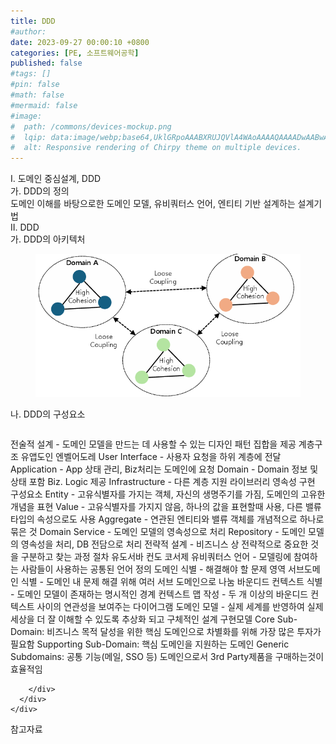 ```yaml
---
title: DDD
#author: 
date: 2023-09-27 00:00:10 +0800
categories: [PE, 소프트웨어공학]
published: false
#tags: []
#pin: false
#math: false
#mermaid: false
#image:
#  path: /commons/devices-mockup.png
#  lqip: data:image/webp;base64,UklGRpoAAABXRUJQVlA4WAoAAAAQAAAADwAABwAAQUxQSDIAAAARL0AmbZurmr57yyIiqE8oiG0bejIYEQTgqiDA9vqnsUSI6H+oAERp2HZ65qP/VIAWAFZQOCBCAAAA8AEAnQEqEAAIAAVAfCWkAALp8sF8rgRgAP7o9FDvMCkMde9PK7euH5M1m6VWoDXf2FkP3BqV0ZYbO6NA/VFIAAAA
#  alt: Responsive rendering of Chirpy theme on multiple devices.
---
```


<div class="post-wrap">
  <div class="para">
    <div class="para-title">
      I. 도메인 중심설계, DDD
    </div>
    <div class="para-cntnt">
      <div class="para">
        <div class="para-title">
          가. DDD의 정의
        </div>
        <div class="para-cntnt">
            도메인 이해를 바탕으로한 도메인 모델, 유비쿼터스 언어, 엔티티 기반 설계하는 설계기법
        </div>
      </div>
    </div>
  </div>
  
  <div class="para">
    <div class="para-title">
      II. DDD
    </div>
    <div class="para-cntnt">
      <div class="para">
        <div class="para-title">
          가. DDD의 아키텍처
        </div>
        <div class="para-cntnt">
          <figure class="post-figure">
            <img src="/assets/img/posts/DDD.png" alt="DDD">
<!--            <figcaption>Source: Unveiling the Metaverse: Exploring Emerging Trends, Multifaceted Perspectives, and Future Challenges</figcaption>-->
          </figure>
        </div>
      </div>
      <div class="para">
        <div class="para-title">
          나. DDD의 구성요소
        </div>
        <div class="para-cntnt">
          <table class="post-table">
          </table>
          전술적 설계 - 도메인 모델을 만드는 데 사용할 수 있는 디자인 패턴 집합을 제공
  계층구조 유앱도인 엔벨어도레
    User Interface - 사용자 요청을 하위 계층에 전달
    Application - App 상태 관리, Biz처리는 도메인에 요청
    Domain - Domain 정보 및 상태 포함 Biz. Logic 제공
    Infrastructure - 다른 계층 지원 라이브러리 영속성 구현
  구성요소 
    Entity - 고유식별자를 가지는 객체, 자신의 생명주기를 가짐, 도메인의 고유한 개념을 표현
    Value - 고유식별자를 가지지 않음, 하나의 값을  표현할때 사용, 다른 밸류 타입의 속성으로도 사용
    Aggregate - 연관된 엔티티와 밸류 객체를 개념적으로 하나로 묶은 것
    Domain Service - 도메인 모델의 영속성으로 처리
    Repository - 도메인 모델의 영속성을 처리, DB 전담으로 처리
전략적 설계 - 비즈니스 상 전략적으로 중요한 것을 구분하고 찾는 과정
  절차 유도서바 컨도 코서제
    유비쿼터스 언어 - 모델링에 참여하는 사람들이 사용하는 공통된 언어 정의
    도메인 식별 - 해결해야 할 문제 영역 
    서브도메인 식별 - 도메인 내 문제 해결 위해 여러 서브 도메인으로 나눔
    바운디드 컨텍스트 식별 - 도메인 모델이 존재하는 명시적인 경계
    컨텍스트 맵 작성 - 두 개 이상의 바운디드 컨텍스트 사이의 연관성을 보여주는 다이어그램
    도메인 모델 - 실제 세계를 반영하여 실제 세상을 더 잘 이해할 수 있도록 추상화 되고 구체적인 설계
  구현모델
    Core Sub-Domain: 비즈니스 목적 달성을 위한 핵심 도메인으로 차별화를 위해 가장 많은 투자가 필요함
    Supporting Sub-Domain: 핵심 도메인을 지원하는 도메인
    Generic Subdomains:  공통 기능(메일, SSO 등) 도메인으로서 3rd Party제품을 구매하는것이 효율적임

        </div>
      </div>
    </div>
  </div>

  <div class="refr-wrap">
    <div class="refr-title">
        참고자료
    </div>
    <ol class="refr-list">
    <!--    <li>(나현식, 최대선) <a target="_blank" href="https://scienceon.kisti.re.kr/commons/util/originalView.do?cn=JAKO202225948430499&oCn=JAKO202225948430499&dbt=JAKO&journal=NJOU00291864">메타버스 보안 위협 요소 및 대응 방안 검토</a></li>-->
    <!--    <li>(M. Uddin, S. Manickam, H. Ullah, M. Obaidat and A. Dandoush) <a target="_blank" href="https://ieeexplore.ieee.org/abstract/document/10138386">Unveiling the Metaverse: Exploring Emerging Trends, Multifaceted Perspectives, and Future Challenges</a></li>-->
    </ol>
  </div>
</div>

